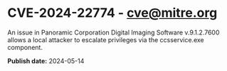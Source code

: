 # CVE-2024-22774 - cve@mitre.org

An issue in Panoramic Corporation Digital Imaging Software v.9.1.2.7600 allows a local attacker to escalate privileges via the ccsservice.exe component.

**Publish date:** 2024-05-14
